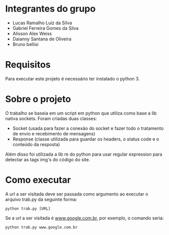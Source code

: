# Integrantes do grupo
* Lucas Ramalho Luiz da Silva
* Gabriel Ferreira Gomes da Silva
* Alisson Alex Weiss
* Daianny Santana de Oliveira
* Bruno bellisi

# Requisitos
Para executar este projeto é necessário ter instalado o python 3.

# Sobre o projeto
O trabalho se baseia em um script em python que utiliza como base a lib nativa sockets. Foram criadas duas classes:
* Socket (usada para fazer a conexão do socket e fazer todo o tratamento de envio e recebimento de mensagens)
* Response (classe utilizada para guardar os headers, o status code e o conteúdo da resposta)

Além disso foi utilizada a lib re do python para usar regular expression para detectar as tags img's do código do site.
# Como executar
A url a ser visitada deve ser passada como argumento ao executar o arquivo trab.py da seguinte forma:
```
python trab.py [URL]
```
Se a url a ser visitada é www.google.com.br, por exemplo, o comando seria:
```
python trab.py www.google.com.br
```